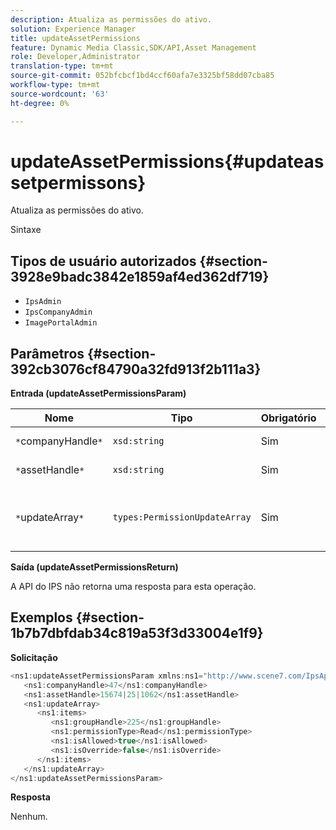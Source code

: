 ```yaml
---
description: Atualiza as permissões do ativo.
solution: Experience Manager
title: updateAssetPermissions
feature: Dynamic Media Classic,SDK/API,Asset Management
role: Developer,Administrator
translation-type: tm+mt
source-git-commit: 052bfcbcf1bd4ccf60afa7e3325bf58dd07cba85
workflow-type: tm+mt
source-wordcount: '63'
ht-degree: 0%

---
```



# updateAssetPermissions{#updateassetpermissons}

Atualiza as permissões do ativo.

Sintaxe

## Tipos de usuário autorizados {#section-3928e9badc3842e1859af4ed362df719}

* `IpsAdmin`
* `IpsCompanyAdmin`
* `ImagePortalAdmin`

## Parâmetros {#section-392cb3076cf84790a32fd913f2b111a3}

**Entrada (updateAssetPermissionsParam)**

| Nome | Tipo | Obrigatório | Descrição |
|---|---|---|---|
| `*`companyHandle`*` | `xsd:string` | Sim | Manuseio da empresa. |
| `*`assetHandle`*` | `xsd:string` | Sim | Identificador de ativo. |
| `*`updateArray`*` | `types:PermissionUpdateArray` | Sim | Permissões que você deseja aplicar ao ativo. |

**Saída (updateAssetPermissionsReturn)**

A API do IPS não retorna uma resposta para esta operação.

## Exemplos {#section-1b7b7dbfdab34c819a53f3d33004e1f9}

**Solicitação**

```java
<ns1:updateAssetPermissionsParam xmlns:ns1="http://www.scene7.com/IpsApi/xsd">
   <ns1:companyHandle>47</ns1:companyHandle>
   <ns1:assetHandle>15674|25|1062</ns1:assetHandle>
   <ns1:updateArray>
      <ns1:items>
         <ns1:groupHandle>225</ns1:groupHandle>
         <ns1:permissionType>Read</ns1:permissionType>
         <ns1:isAllowed>true</ns1:isAllowed>
         <ns1:isOverride>false</ns1:isOverride>
      </ns1:items>
   </ns1:updateArray>
</ns1:updateAssetPermissionsParam>
```

**Resposta**

Nenhum.
